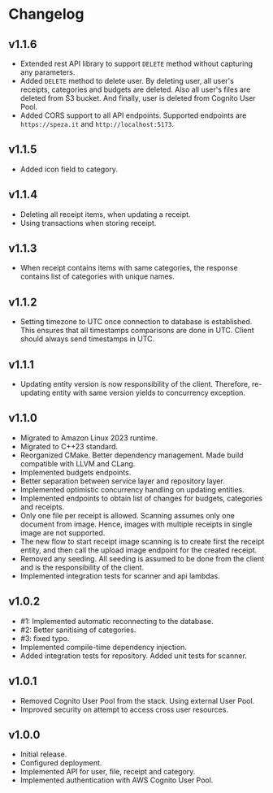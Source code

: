 # Changelog

## v1.1.6
- Extended rest API library to support `DELETE` method without capturing any parameters.
- Added `DELETE` method to delete user. By deleting user, all user's receipts, categories and budgets are deleted. Also all user's files are deleted from S3 bucket. And finally, user is deleted from Cognito User Pool.
- Added CORS support to all API endpoints. Supported endpoints are `https://speza.it` and `http://localhost:5173`.

## v1.1.5
- Added icon field to category.

## v1.1.4
- Deleting all receipt items, when updating a receipt.
- Using transactions when storing receipt.

## v1.1.3
- When receipt contains items with same categories, the response contains list of categories with unique names.

## v1.1.2
- Setting timezone to UTC once connection to database is established. This ensures that all timestamps comparisons are done in UTC. Client should always send timestamps in UTC.

## v1.1.1
- Updating entity version is now responsibility of the client. Therefore, re-updating entity with same version yields to concurrency exception. 

## v1.1.0
- Migrated to Amazon Linux 2023 runtime.
- Migrated to C++23 standard.
- Reorganized CMake. Better dependency management. Made build compatible with LLVM and CLang.
- Implemented budgets endpoints.
- Better separation between service layer and repository layer.
- Implemented optimistic concurrency handling on updating entities.
- Implemented endpoints to obtain list of changes for budgets, categories and receipts.
- Only one file per receipt is allowed. Scanning assumes only one document from image. Hence, images with multiple receipts in single image are not supported.
- The new flow to start receipt image scanning is to create first the receipt entity, and then call the upload image endpoint for the created receipt.
- Removed any seeding. All seeding is assumed to be done from the client and is the responsibility of the client.
- Implemented integration tests for scanner and api lambdas.

## v1.0.2
- #1: Implemented automatic reconnecting to the database.
- #2: Better sanitising of categories.
- #3: fixed typo.
- Implemented compile-time dependency injection.
- Added integration tests for repository. Added unit tests for scanner.

## v1.0.1
- Removed Cognito User Pool from the stack. Using external User Pool.
- Improved security on attempt to access cross user resources.

## v1.0.0
- Initial release.
- Configured deployment.
- Implemented API for user, file, receipt and category.
- Implemented authentication with AWS Cognito User Pool.